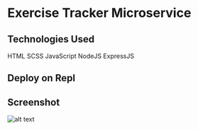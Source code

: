 # Exercise Tracker Microservice

> 

## Technologies Used

HTML SCSS JavaScript NodeJS ExpressJS

## Deploy on Repl

## Screenshot

![alt text](https://i.imgur.com/7Ab9scg.png)
